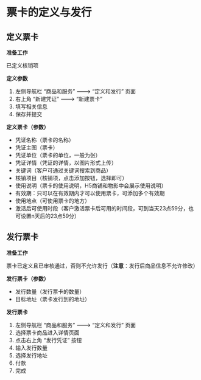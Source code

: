 # 票卡的定义与发行

## 定义票卡

**准备工作**

已定义核销项

**定义参数**

1. 左侧导航栏 “商品和服务” ---&gt; “定义和发行” 页面
2. 右上角 “新建凭证” ---&gt; “新建票卡”
3. 填写相关信息
4. 保存并提交

**定义票卡（参数）**

* 凭证名称（票卡的名称）
* 凭证主图（票卡）
* 凭证单位（票卡的单位，一般为张）
* 凭证详情（凭证的详情，以图片形式上传）
* 关键词（客户可通过关键词搜索到商品）
* 核销项目（核销项，点击添加按钮，选择即可）
* 使用说明（票卡的使用说明，H5商铺和物影中会展示使用说明）
* 有效期：只可以在有效期内才可以使用票卡，可添加多个有效期
* 使用地点（可使用票卡的地方）
* 激活后可使用时段（客户激活票卡后可用的时间段，可到当天23点59分，也可设置n天后的23点59分）

## 发行票卡

**准备工作**

票卡已定义且已审核通过，否则不允许发行（**注意**：发行后商品信息不允许修改）

**发行票卡（参数）**

* 发行数量（发行票卡的数量）
* 目标地址（票卡发行到的地址）

**发行票卡**

1. 左侧导航栏 “商品和服务” ---&gt; “定义和发行” 页面
2. 选择票卡商品进入详情页面
3. 点击右上角 “发行凭证” 按钮
4. 输入发行数量
5. 选择发行地址
6. 付款
7. 完成

